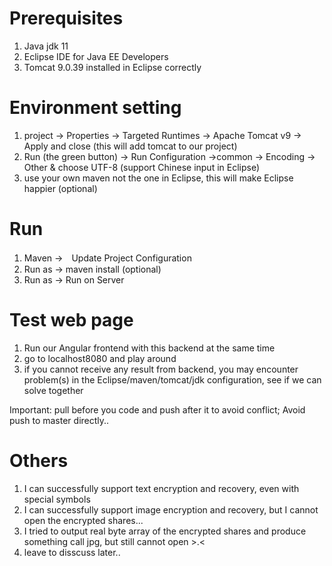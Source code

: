 # Prerequisites
1. Java jdk 11 
2. Eclipse IDE for Java EE Developers
3. Tomcat 9.0.39 installed in Eclipse correctly

# Environment setting
1. project -> Properties -> Targeted Runtimes -> Apache Tomcat v9 -> Apply and close (this will add tomcat to our project)
2. Run (the green button) -> Run Configuration ->common -> Encoding -> Other & choose UTF-8 (support Chinese input in Eclipse)
3. use your own maven not the one in Eclipse, this will make Eclipse happier (optional)

# Run
1. Maven ->　Update Project Configuration
2. Run as -> maven install (optional)
3. Run as -> Run on Server


# Test web page 
1. Run our Angular frontend with this backend at the same time
2. go to localhost8080 and play around
3. if you cannot receive any result from backend, you may encounter problem(s) in the Eclipse/maven/tomcat/jdk configuration, see if we can solve together
 
Important: pull before you code and push after it to avoid conflict; Avoid push to master directly..

# Others
1. I can successfully support text encryption and recovery, even with special symbols
2. I can successfully support image encryption and recovery, but I cannot open the encrypted shares...
3. I tried to output real byte array of the encrypted shares and produce something call jpg, but still cannot open >.<
4. leave to disscuss later..
